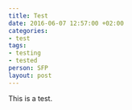 ```yaml
---
title: Test
date: 2016-06-07 12:57:00 +02:00
categories:
- test
tags:
- testing
- tested
person: SFP
layout: post
---
```


This is a test.
